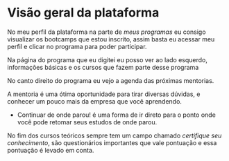 # Visão geral da plataforma

No meu perfil da plataforma na parte de *meus programas* eu consigo visualizar os bootcamps que estou inscrito, assim basta eu acessar meu perfil e clicar no 
programa para poder participar.

Na página do programa que eu digitei eu posso ver ao lado esquerdo, informações básicas e os cursos que fazem parte desse programa

No canto direito do programa eu vejo a agenda das próximas mentorias.

A mentoria é uma ótima oportunidade para tirar diversas dúvidas, e conhecer um pouco mais da empresa que você aprendendo.

- Continuar de onde parou!
é uma forma de ir direto para o ponto onde você pode retomar seus estudos de onde parou.

No fim dos cursos teóricos sempre tem um campo chamado *certifique seu conhecimento*, são questionários importantes que vale pontuação e essa pontuação é levado 
em conta.

